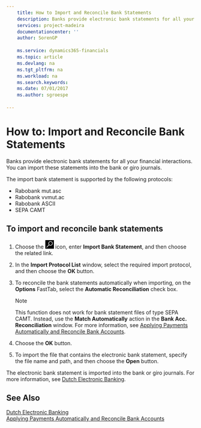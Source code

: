 ```yaml
---
    title: How to Import and Reconcile Bank Statements
    description: Banks provide electronic bank statements for all your financial interactions. You can import these statements into the bank or giro journals.
    services: project-madeira
    documentationcenter: ''
    author: SorenGP

    ms.service: dynamics365-financials
    ms.topic: article
    ms.devlang: na
    ms.tgt_pltfrm: na
    ms.workload: na
    ms.search.keywords:
    ms.date: 07/01/2017
    ms.author: sgroespe

---
```

# How to: Import and Reconcile Bank Statements
Banks provide electronic bank statements for all your financial interactions. You can import these statements into the bank or giro journals.  

The import bank statement is supported by the following protocols:  

- Rabobank mut.asc  
- Rabobank vvmut.ac  
- Rabobank ASCII  
- SEPA CAMT  

## To import and reconcile bank statements  

1.  Choose the ![Search for Page or Report](../../media/ui-search/search_small.png "Search for Page or Report icon") icon, enter **Import Bank Statement**, and then choose the related link.  
2.  In the **Import Protocol List** window, select the required import protocol, and then choose the **OK** button.  
3.  To reconcile the bank statements automatically when importing, on the **Options** FastTab, select the **Automatic Reconciliation** check box.  

    > [!NOTE]  
    >  This function does not work for bank statement files of type SEPA CAMT. Instead, use the **Match Automatically** action in the **Bank Acc. Reconciliation** window. For more information, see [Applying Payments Automatically and Reconcile Bank Accounts](../../receivables-apply-payments-auto-reconcile-bank-accounts.md).  

4.  Choose the **OK** button.  
5.  To import the file that contains the electronic bank statement, specify the file name and path, and then choose the **Open** button.  

The electronic bank statement is imported into the bank or giro journals. For more information, see [Dutch Electronic Banking](dutch-electronic-banking.md).  

## See Also  
 [Dutch Electronic Banking](dutch-electronic-banking.md)   
 [Applying Payments Automatically and Reconcile Bank Accounts](../../receivables-apply-payments-auto-reconcile-bank-accounts.md)
